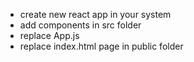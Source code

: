 - create new react app in your system
- add components in src folder
- replace App.js
- replace index.html page in public folder
